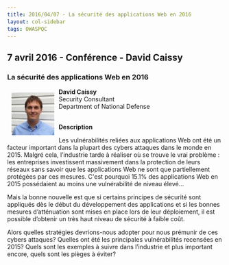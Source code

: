 ```yaml
---
title: 2016/04/07 - La sécurité des applications Web en 2016
layout: col-sidebar
tags: OWASPQC
---
```


## 7 avril 2016 - Conférence - David Caissy

### La sécurité des applications Web en 2016

<img align="left" style="padding: 10px;" width="100px" src="../../assets/images/DavidCaissy2.png" /> 

**David Caissy**
<br>Security Consultant
<br>Department of National Defense
<br><br>

**Description**

Les vulnérabilités reliées aux applications Web ont été un facteur
important dans la plupart des cybers attaques dans le monde en 2015.
Malgré cela, l’industrie tarde à réaliser où se trouve le vrai problème
: les entreprises investissent massivement dans la protection de leurs
réseaux sans savoir que les applications Web ne sont que partiellement
protégées par ces mesures. C'est pourquoi 15.1% des applications Web en
2015 possédaient au moins une vulnérabilité de niveau élevé…

Mais la bonne nouvelle est que si certains principes de sécurité sont
appliqués dès le début du développement des applications et si les
bonnes mesures d’atténuation sont mises en place lors de leur
déploiement, il est possible d’obtenir un très haut niveau de sécurité
à faible coût.

Alors quelles stratégies devrions-nous adopter pour nous prémunir de ces
cybers attaques? Quelles ont été les principales vulnérabilités
recensées en 2015? Quels sont les exemples à suivre dans l’industrie et
plus important encore, quels sont les pièges à éviter?